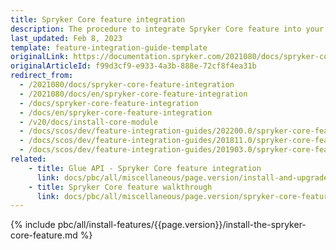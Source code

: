 ```yaml
---
title: Spryker Core feature integration
description: The procedure to integrate Spryker Core feature into your project.
last_updated: Feb 8, 2023
template: feature-integration-guide-template
originalLink: https://documentation.spryker.com/2021080/docs/spryker-core-feature-integration
originalArticleId: f99d3cf9-e933-4a3b-888e-72cf8f4ea31b
redirect_from:
  - /2021080/docs/spryker-core-feature-integration
  - /2021080/docs/en/spryker-core-feature-integration
  - /docs/spryker-core-feature-integration
  - /docs/en/spryker-core-feature-integration
  - /v20/docs/install-core-module
  - /docs/scos/dev/feature-integration-guides/202200.0/spryker-core-feature-integration.html
  - /docs/scos/dev/feature-integration-guides/201811.0/spryker-core-feature-integration.html
  - /docs/scos/dev/feature-integration-guides/201903.0/spryker-core-feature-integration.html
related:
    - title: Glue API - Spryker Core feature integration
      link: docs/pbc/all/miscellaneous/page.version/install-and-upgrade/install-glue-api/install-the-spryker-core-glue-api.html
    - title: Spryker Core feature walkthrough
      link: docs/pbc/all/miscellaneous/page.version/spryker-core-feature-overview/spryker-core-feature-overview
---
```


{% include pbc/all/install-features/{{page.version}}/install-the-spryker-core-feature.md %} <!-- To edit, see /_includes/pbc/all/install-features/202307.0/install-the-spryker-core-feature.md -->
